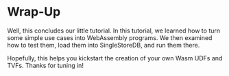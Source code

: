 # Wrap-Up

Well, this concludes our little tutorial.  In this tutorial, we learned how to turn some simple use cases into WebAssembly programs.  We then examined how to test them, load them into SingleStoreDB, and run them there.
    
Hopefully, this helps you kickstart the creation of your own Wasm UDFs and TVFs.  Thanks for tuning in!

